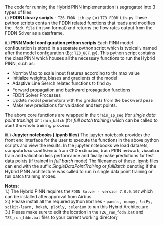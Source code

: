 
The code for running the Hybrid PINN implementation is segregated into 3 types of files:<br>
i.) **FDDN Library scripts** - `TZ6_FDDN_Lib.py` (or) `TZ3_FDDN_Lib.py`
These python scripts contain the FDDN related functions that reads and modifies the `.fddn file` (in json format) and returns the flow rates output from the FDDN Solver as a dataframe.<br>

ii.) **PINN Model configuration python scripts**
Each PINN model configuration is stored in a separate python script which is typically named after the model configuration (Eg: `TZ3_8CF.py`). This python script contains the class PINN which houses all the necessary functions to run the Hybrid PINN, such as:

 - NormbyMax to scale input features according to the max value
 - Initialize weights, biases and gradients of the model 
 - Adaptive Line   Search related functions to find $\alpha_2$
 - Forward propagation and backward propagation functions
 - FDDN Solver Processes 
 - Update model  parameters with the gradients from the backward pass 
 - Make new predictions for validation and test points.

The above core functions are wrapped in the `train_1p_seq` (for _single data point training_) or `train_batch` (for _full batch training_) which can be called to start the whole training process.<br>

iii.) **Jupyter notebooks (.ipynb files)**
The jupyter notebook provides the front end interface for the user to execute the functions in the above python scripts and view the results. In the jupyter notebooks we load datasets, compute loss coefficients from CFD estimates, train PINN network, visualize train and validation loss performance and finally make predictions for test data points (if trained in _full batch_ mode)
The filenames of these .ipynb files can end with the suffix _SingleDataPointTraining_ or _fullBatch_ denoting if the Hybrid PINN architecture was called to run in single data point training or full batch training modes.<br>

**Notes**:<br>
1.) The Hybrid PINN requires the `FDDN Solver - version 7.0.0.107` which can be installed after approval from Airbus.<br>
2.) Please install all the required python libraries - `pandas, numpy, SciPy, scikit-learn, bokeh, plotly, selenium` to run this Hybrid Architecture<br>
3.) Please make sure to edit the location in the `TZ6_run_fddn.bat` and `TZ3_run_fddn.bat` files to your current working directory